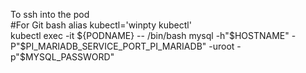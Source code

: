 To ssh into the pod  
#For Git bash
alias kubectl='winpty kubectl'  
kubectl exec -it ${PODNAME} -- /bin/bash  
mysql -h"$HOSTNAME" -P"$PI_MARIADB_SERVICE_PORT_PI_MARIADB" -uroot -p"$MYSQL_PASSWORD"